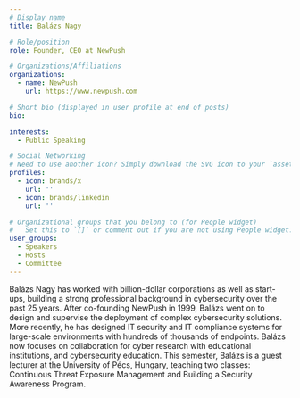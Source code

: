 ```yaml
---
# Display name
title: Balázs Nagy

# Role/position
role: Founder, CEO at NewPush

# Organizations/Affiliations
organizations:
  - name: NewPush
    url: https://www.newpush.com

# Short bio (displayed in user profile at end of posts)
bio: 

interests:
  - Public Speaking

# Social Networking
# Need to use another icon? Simply download the SVG icon to your `assets/media/icons/` folder.
profiles:
  - icon: brands/x
    url: ''
  - icon: brands/linkedin
    url: ''

# Organizational groups that you belong to (for People widget)
#   Set this to `[]` or comment out if you are not using People widget.
user_groups:
  - Speakers
  - Hosts
  - Committee
---
```


Balázs Nagy has worked with billion-dollar corporations as well as start-ups, building a strong professional background in cybersecurity over the past 25 years. After co-founding NewPush in 1999, Balázs went on to design and supervise the deployment of complex cybersecurity solutions. More recently, he has designed IT security and IT compliance systems for large-scale environments with hundreds of thousands of endpoints. Balázs now focuses on collaboration for cyber research with educational institutions, and cybersecurity education. This semester, Balázs is a guest lecturer at the University of Pécs, Hungary, teaching two classes: Continuous Threat Exposure Management and Building a Security Awareness Program.
